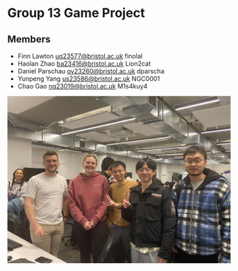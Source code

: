 # Group 13 Game Project

## Members

* Finn Lawton uq23577@bristol.ac.uk finolal
* Haolan Zhao ba23416@bristol.ac.uk Lion2cat
* Daniel Parschau oy23260@bristol.ac.uk dparscha
* Yunpeng Yang us23586@bristol.ac.uk NGC0001
* Chao Gao nq23019@bristol.ac.uk M1s4kuy4

![Group Members](group13-members-photo.jpg)

